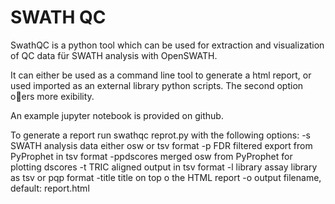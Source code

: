 # SWATH QC 

SwathQC is a python tool which can be used for extraction and visualization of 
QC data für SWATH analysis with OpenSWATH. 


It can either be used as a command line tool to generate a html report, or
used imported as an external library python scripts. The second option oers
more exibility. 

An example jupyter notebook is provided on github.

To generate a report run swathqc reprot.py with the following options:
-s SWATH analysis data either osw or tsv format
-p FDR filtered export from PyProphet in tsv format
-ppdscores merged osw from PyProphet for plotting dscores
-t TRIC aligned output in tsv format
-l library assay library as tsv or pqp format
-title title on top o the HTML report
-o output filename, default: report.html
